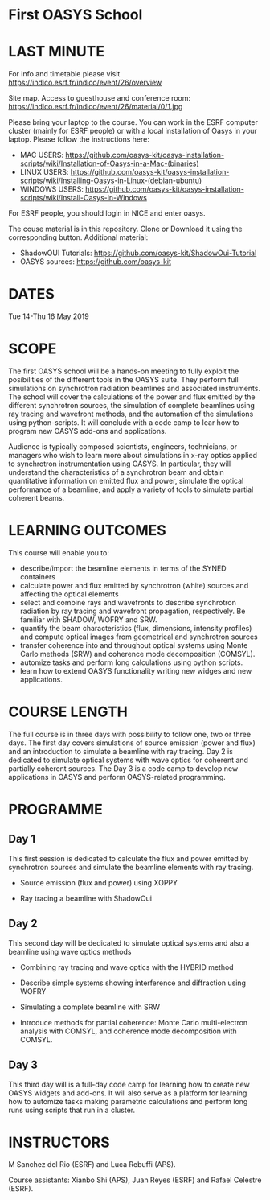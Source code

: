 # First OASYS School

LAST MINUTE
===========

For info and timetable please visit https://indico.esrf.fr/indico/event/26/overview

Site map. Access to guesthouse and conference room: https://indico.esrf.fr/indico/event/26/material/0/1.jpg

Please bring your laptop to the course. You can work in the ESRF computer cluster (mainly for ESRF people) or with a local installation of Oasys in your laptop. Please follow the instructions here: 

- MAC USERS: https://github.com/oasys-kit/oasys-installation-scripts/wiki/Installation-of-Oasys-in-a-Mac-(binaries)
- LINUX USERS: https://github.com/oasys-kit/oasys-installation-scripts/wiki/Installing-Oasys-in-Linux-(debian-ubuntu)
- WINDOWS USERS: https://github.com/oasys-kit/oasys-installation-scripts/wiki/Install-Oasys-in-Windows

For ESRF people, you should login in NICE and enter oasys.

The couse material is in this repository. Clone or Download it using the corresponding button. Additional material:

- ShadowOUI Tutorials: https://github.com/oasys-kit/ShadowOui-Tutorial
- OASYS sources: https://github.com/oasys-kit


DATES
=====

Tue 14-Thu 16 May 2019


SCOPE
=====
The first OASYS school will be a hands-on meeting to fully exploit the posibilities of the different tools in the OASYS suite. They perform full simulations on synchrotron radiation beamlines and associated instruments. The school will cover the calculations of the power and flux emitted by the different synchrotron sources, the simulation of complete beamlines using ray tracing and wavefront methods, and the automation of the simulations using python-scripts. It will conclude with a code camp to lear how to program new OASYS add-ons and applications. 

Audience is typically composed scientists, engineers, technicians, or managers who wish to learn more about simulations in x-ray optics applied to synchrotron instrumentation using OASYS. In particular, they will understand the characteristics of a synchrotron beam and obtain quantitative information on emitted flux and power, simulate the optical performance of a beamline, and apply a variety of tools to simulate partial coherent beams. 

LEARNING OUTCOMES
=================

This course will enable you to:

- describe/import the beamline elements in terms of the SYNED containers
- calculate power and flux emitted by synchrotron (white) sources and affecting the optical elements
- select and combine rays and wavefronts to describe synchrotron radiation by ray tracing and wavefront propagation, respectively. Be familiar with SHADOW, WOFRY and SRW.
- quantify the beam characteristics (flux, dimensions, intensity profiles) and compute optical images from geometrical and synchrotron sources
- transfer coherence into and throughout optical systems using Monte Carlo methods (SRW) and coherence mode decomposition (COMSYL). 
- automize tasks and perform long calculations using python scripts. 
- learn how to extend OASYS functionality writing new widges and new applications. 


COURSE LENGTH
=============

The full course is in three days with possibility to follow one, two or three days. The first day covers simulations of source emission (power and flux) and an introduction to simulate a beamline with ray tracing. Day 2 is dedicated to simulate optical systems with wave optics for coherent and partially coherent sources. The Day 3 is a code camp to develop new applications in OASYS and perform OASYS-related programming. 


PROGRAMME
=========

Day 1
-----

This first session is dedicated to calculate the flux and power emitted by synchrotron sources and simulate the beamline elements with ray tracing. 

- Source emission (flux and power)  using XOPPY

- Ray tracing a beamline with ShadowOui

Day 2
-----

This second day will be dedicated to simulate optical systems and also a beamline using wave optics methods

- Combining ray tracing and wave optics with the HYBRID method

- Describe simple systems showing interference and diffraction using WOFRY

- Simulating a complete beamline with SRW

- Introduce methods for partial coherence: Monte Carlo multi-electron analysis with COMSYL, and coherence mode decomposition with COMSYL. 

Day 3
-----

This third day will is a full-day code camp for learning how to create new OASYS widgets and add-ons. It will also serve as a platform for learning how to automize tasks making parametric calculations and perform long runs using scripts that run in a cluster.  


INSTRUCTORS
===========

M Sanchez del Rio (ESRF) and Luca Rebuffi (APS).


Course assistants: Xianbo Shi (APS), Juan Reyes (ESRF) and Rafael Celestre (ESRF). 


